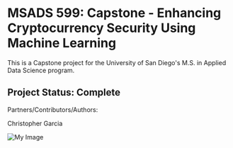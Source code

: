 # MSADS 599: Capstone - Enhancing Cryptocurrency Security Using Machine Learning

This is a Capstone project for the University of San Diego's M.S. in Applied Data Science program.


## Project Status: Complete

Partners/Contributors/Authors:

Christopher Garcia

![My Image](/Images/94C374C0-C61C-4079-9184-C7CA61C8470F.png)
